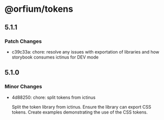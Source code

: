 # @orfium/tokens

## 5.1.1

### Patch Changes

- c39c33a: chore: resolve any issues with exportation of libraries and how storybook consumes ictinus for DEV mode

## 5.1.0

### Minor Changes

- 4d88250: chore: split tokens from ictinus

  Split the token library from ictinus.
  Ensure the library can export CSS tokens.
  Create examples demonstrating the use of the CSS tokens.
